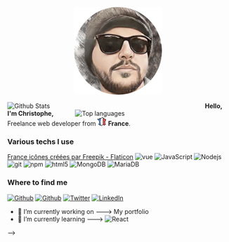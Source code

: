  <p align="center">
  <img src="https://github.com/ackheron/ackheron/blob/master/imgGit/avatar.png" alt="Christophe Romand" height="200"/>
 </p>
                                                                                                                            
 <p>
  <img align="left" width="450" src="https://github-readme-stats.vercel.app/api?username=Ackheron&show_icons=true&theme=graywhite" alt="Github Stats" />
  <img align="right" width="350" src="https://github-readme-stats.vercel.app/api/top-langs/?username=ackheron&layout=compact&theme=graywhite" alt="Top languages" />
</p>

<p>
  <strong>Hello, I'm Christophe,</strong> Freelance web developer from <img src="https://github.com/ackheron/ackheron/blob/master/imgGit/france.png" width="20"/> <b> France</b>.
</p>
<h3>Various techs I use</h3>
<p>
  <a href="https://www.flaticon.com/fr/icones-gratuites/france" title="france icônes">France icônes créées par Freepik - Flaticon</a>
  <img alt="vue" src="https://img.shields.io/badge/-Vue-4fc08d?style=flat-square&logo=Vue.js&logoColor=white" />  
  <img alt="JavaScript" src="https://img.shields.io/badge/-TypeScript-007ACC?style=flat-square&logo=typescript&logoColor=white" />
  <img alt="Nodejs" src="https://img.shields.io/badge/-Nodejs-43853d?style=flat-square&logo=Node.js&logoColor=white" />
  <img alt="git" src="https://img.shields.io/badge/-Git-F05032?style=flat-square&logo=git&logoColor=white" />
  <img alt="npm" src="https://img.shields.io/badge/-NPM-CB3837?style=flat-square&logo=npm&logoColor=white" />
  <img alt="html5" src="https://img.shields.io/badge/-HTML5-E34F26?style=flat-square&logo=html5&logoColor=white" />
  <img alt="MongoDB" src="https://img.shields.io/badge/-MongoDB-13aa52?style=flat-square&logo=mongodb&logoColor=white" />
  <img alt="MariaDB" src="https://img.shields.io/badge/MariaDB-003545?style=flat-square&logo=mariadb&logoColor=white" />

</p>

  <h3>Where to find me</h3>
<p>
  <a href="https://github.com/ackheron" target="_blank"><img alt="Github" src="https://img.shields.io/badge/GitHub-%2312100E.svg?&style=for-the-badge&logo=Github&logoColor=white" /></a>
  <a href="https://gitlab.com/ackheron" target="_blank"><img alt="Github" src="https://img.shields.io/badge/gitlab-%23181717.svg?style=for-the-badge&logo=gitlab&logoColor=white" /></a> 
  <a href="https://twitter.com/ackheronDotCom" target="_blank"><img alt="Twitter" src="https://img.shields.io/badge/twitter-%231DA1F2.svg?&style=for-the-badge&logo=twitter&logoColor=white" /></a>
  <a href="https://www.linkedin.com/in/cromand/" target="_blank"><img alt="LinkedIn" src="https://img.shields.io/badge/linkedin-%230077B5.svg?&style=for-the-badge&logo=linkedin&logoColor=white" /></a> 

</p>


- 🔭 I’m currently working on ---> My portfolio
- 🌱 I’m currently learning ---> <img alt="React" src="https://img.shields.io/badge/react-%2320232a.svg?style=fflat-square&logo=react&logoColor=%2361DAFB" />

-->
